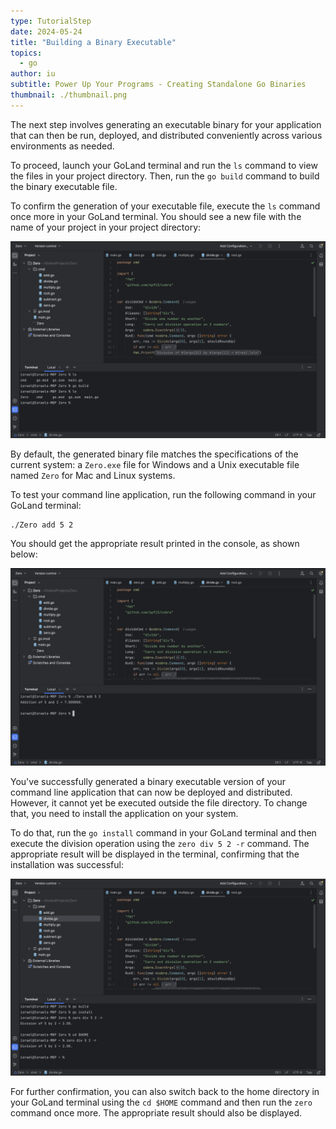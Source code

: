 ```yaml
---
type: TutorialStep
date: 2024-05-24
title: "Building a Binary Executable"
topics:
  - go
author: iu
subtitle: Power Up Your Programs - Creating Standalone Go Binaries
thumbnail: ./thumbnail.png
---
```


The next step involves generating an executable binary for your application that can then be run, deployed, and distributed conveniently across various environments as needed.

To proceed, launch your GoLand terminal and run the `ls` command to view the files in your project directory. Then, run the `go build` command to build the binary executable file.

To confirm the generation of your executable file, execute the `ls` command once more in your GoLand terminal. You should see a new file with the name of your project in your project directory:

![Go build directory listing](./images/1.png)

By default, the generated binary file matches the specifications of the current system: a `Zero.exe` file for Windows and a Unix executable file named `Zero` for Mac and Linux systems.

To test your command line application, run the following command in your GoLand terminal:

```shell
./Zero add 5 2
```

You should get the appropriate result printed in the console, as shown below:

![Zero command terminal result](./images/2.png)

You've successfully generated a binary executable version of your command line application that can now be deployed and distributed. However, it cannot yet be executed outside the file directory. To change that, you need to install the application on your system.

To do that, run the `go install` command in your GoLand terminal and then execute the division operation using the `zero div 5 2 -r` command. The appropriate result will be displayed in the terminal, confirming that the installation was successful:

![Zero command result after install](./images/3.png)

For further confirmation, you can also switch back to the home directory in your GoLand terminal using the `cd $HOME` command and then run the `zero` command once more. The appropriate result should also be displayed.
